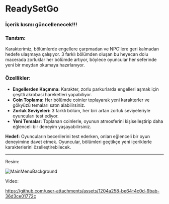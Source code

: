 # ReadySetGo
 <h3>İçerik kısmı güncellenecek!!!</h3>


<h3>Tanıtım:</h3>

Karakterimiz, bölümlerde engellere çarpmadan ve NPC'lere geri kalmadan hedefe ulaşmaya çalışıyor. 3 farklı bölümden oluşan bu heyecan dolu macerada zorluklar her bölümde artıyor, böylece oyuncular her seferinde yeni bir meydan okumaya hazırlanıyor.

<h3>Özellikler:</h3>


<ul>
<li><b>Engellerden Kaçınma:</b> Karakter, zorlu parkurlarda engelleri aşmak için çeşitli akrobasi hareketleri yapabiliyor.</li>
<li><b>Coin Toplama:</b> Her bölümde coinler toplayarak yeni karakterler ve gökyüzü temaları satın alabilirsiniz.</li>
<li><b>Zorluk Seviyeleri:</b> 3 farklı bölüm, her biri artan zorluk seviyeleriyle oyuncuları test ediyor.</li>
<li><b>Yeni Temalar:</b> Toplanan coinlerle, oyunun atmosferini kişiselleştirip daha eğlenceli bir deneyim yaşayabilirsiniz.</li>
 </ul>
<b>Hedef:</b> Oyuncuların becerilerini test ederken, onları eğlenceli bir oyun deneyimine davet etmek. Oyuncular, bölümleri geçtikçe yeni içeriklerle karakterlerini özelleştirebilecek.




 <hr>
 Resim:
 
![MainMenuBackground](https://github.com/user-attachments/assets/40154100-1245-499d-8bcc-f2528976748a)


Video:



https://github.com/user-attachments/assets/1204a258-be64-4c0d-9bab-36d3ce01772c

